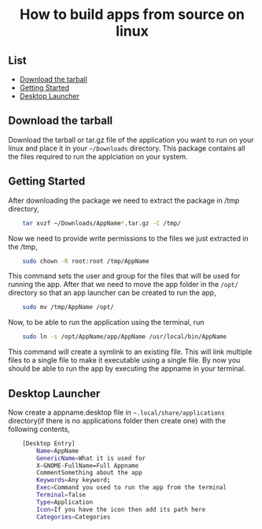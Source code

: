 <div align='center'>
    <h1>How to build apps from source on linux</h1>
</div>

## List ##

- [Download the tarball](#tarball)
- [Getting Started](#getting-started)
- [Desktop Launcher](#desktop-launcher)


<a name='tarball'></a>
## Download the tarball ##

Download the tarball or tar.gz file of the application you want to run on your linux and place it in your `~/Downloads` directory. 
This package contains all the files required to run the applciation on your system.

<a name='getting-started'></a>
## Getting Started ##

After downloading the package we need to extract the package in /tmp directory, 

```bash
    tar xvzf ~/Downloads/AppName*.tar.gz -C /tmp/
```

Now we need to provide write permissions to the files we just extracted in the /tmp,

```bash
    sudo chown -R root:root /tmp/AppName
```
This command sets the user and group for the files that will be used for running the app.
After that we need to move the app folder in the `/opt/` directory so that an app launcher can be created to run the app,

```bash
    sudo mv /tmp/AppName /opt/
```

Now, to be able to run the application using the terminal, run

```bash
    sudo ln -s /opt/AppName/app/AppName /usr/local/bin/AppName
```

This command will create a symlink to an existing file. This will link multiple files to a single file to make it executable using a single file.
By now you should be able to run the app by executing the appname in your terminal.

<a name='desktop-launcher'></a>
## Desktop Launcher ##

Now create a appname.desktop file in `~.local/share/applications` directory(if there is no applications folder then create one) with the following contents,

```bash
    [Desktop Entry]
        Name=AppName
        GenericName=What it is used for
        X-GNOME-FullName=Full Appname
        CommentSomething about the app
        Keywords=Any keyword;
        Exec=Command you used to run the app from the terminal
        Terminal=false
        Type=Application
        Icon=If you have the icon then add its path here
        Categories=Categories

```
